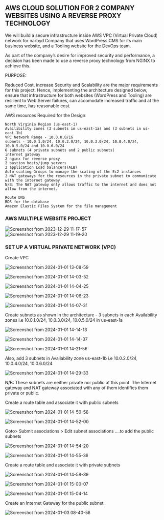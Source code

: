 ## AWS CLOUD SOLUTION FOR 2 COMPANY WEBSITES USING A REVERSE PROXY TECHNOLOGY


We will build a secure infrastructure inside AWS VPC (Virtual Private Cloud) network for narbyd Company that uses WordPress CMS for its main business website, and a Tooling website for the DevOps team.

As part of the company’s desire for improved security and performance, a decision has been made to use a reverse proxy technology from NGINX to achieve this.

PURPOSE:

Reduced Cost, increase Security and Scalability are the major requirements for this project. Hence, implementing the architecture designed below, ensure that infrastructure for both websites (WordPress and Tooling) are resilient to Web Server failures, can accomodate increased traffic and at the same time, has reasonable cost.

AWS resources Required for the Design:

    North Virginia Region (us-east-1)
    Availibility zones (3 subnets in us-east-1a) and (3 subnets in us-east-1b)
    VPC Network Range - 10.0.0.0/16
    subnets - 10.0.1.0/24, 10.0.2.0/24, 10.0.3.0/24, 10.0.4.0/24, 10.0.5.0/24 and 10.0.6.0/24
    6 subnets (4 private subnets and 2 public subnets)
    internet gateway
    2 nginx for reverse proxy
    2 bastion hosts/jump servers
    2 application Load balancers(ALB)
    Auto scaling Groups to manage the scaling of the Ec2 instances
    2 NAT gateways for the resources in the private subnet to communicate with the internet gateway.
    N/B: The NAT gateway only allows traffic to the internet and does not allow from the internet.

    Route DNS
    RDS for the database
    Amazon Elastic Files System for the file management



### AWS MULTIPLE WEBSITE PROJECT





![Screenshot from 2023-12-29 11-17-57](https://github.com/ekomoku/AWS-CLOUD-SOLUTION-FOR-2-COMPANY-WEBSITES-USING-A-REVERSE-PROXY-TECHNOLOGY/assets/66005935/757f5269-a459-46cf-8044-eb0c09fd9204)
![Screenshot from 2023-12-29 11-19-20](https://github.com/ekomoku/AWS-CLOUD-SOLUTION-FOR-2-COMPANY-WEBSITES-USING-A-REVERSE-PROXY-TECHNOLOGY/assets/66005935/6a941ab5-be39-45d1-847e-e883cee234bc)





### SET UP A VIRTUAL PRIVATE NETWORK (VPC)



Create VPC






![Screenshot from 2024-01-01 13-08-59](https://github.com/ekomoku/AWS-CLOUD-SOLUTION-FOR-2-COMPANY-WEBSITES-USING-A-REVERSE-PROXY-TECHNOLOGY/assets/66005935/bc2f0cdb-e393-4fc4-ba88-0986e575bd68)




![Screenshot from 2024-01-01 14-03-52](https://github.com/ekomoku/AWS-CLOUD-SOLUTION-FOR-2-COMPANY-WEBSITES-USING-A-REVERSE-PROXY-TECHNOLOGY/assets/66005935/220d2ba0-1d27-4723-9902-70eae161c416)





![Screenshot from 2024-01-01 14-04-25](https://github.com/ekomoku/AWS-CLOUD-SOLUTION-FOR-2-COMPANY-WEBSITES-USING-A-REVERSE-PROXY-TECHNOLOGY/assets/66005935/2bfd6ff8-ba9d-4a29-bd51-502c7fc3a7e4)





![Screenshot from 2024-01-01 14-06-23](https://github.com/ekomoku/AWS-CLOUD-SOLUTION-FOR-2-COMPANY-WEBSITES-USING-A-REVERSE-PROXY-TECHNOLOGY/assets/66005935/486906b2-ee12-4b1b-888a-99584e572068)





![Screenshot from 2024-01-01 14-07-31](https://github.com/ekomoku/AWS-CLOUD-SOLUTION-FOR-2-COMPANY-WEBSITES-USING-A-REVERSE-PROXY-TECHNOLOGY/assets/66005935/45cdf909-16a1-4aa4-857f-f079a6103ff3)








Create subnets as shown in the architecture - 3 subnets in each Availability zones i.e 10.0.1.0/24, 10.0.3.0/24, 10.0.5.0/24 in us-east-1a




![Screenshot from 2024-01-01 14-14-13](https://github.com/ekomoku/AWS-CLOUD-SOLUTION-FOR-2-COMPANY-WEBSITES-USING-A-REVERSE-PROXY-TECHNOLOGY/assets/66005935/cc52125a-e610-47d1-9b22-bb48fdfc035b)






![Screenshot from 2024-01-01 14-14-37](https://github.com/ekomoku/AWS-CLOUD-SOLUTION-FOR-2-COMPANY-WEBSITES-USING-A-REVERSE-PROXY-TECHNOLOGY/assets/66005935/0ac7e86f-fe4b-4de0-9ce8-3e5a572bcc11)






![Screenshot from 2024-01-01 14-21-56](https://github.com/ekomoku/AWS-CLOUD-SOLUTION-FOR-2-COMPANY-WEBSITES-USING-A-REVERSE-PROXY-TECHNOLOGY/assets/66005935/259c42ac-6343-4385-9ff2-5edf93d4b244)







Also, add 3 subnets in Availability zone us-east-1b i.e 10.0.2.0/24, 10.0.4.0/24, 10.0.6.0/24





![Screenshot from 2024-01-01 14-29-33](https://github.com/ekomoku/AWS-CLOUD-SOLUTION-FOR-2-COMPANY-WEBSITES-USING-A-REVERSE-PROXY-TECHNOLOGY/assets/66005935/172c3599-b092-4983-a310-6a36c0e9beae)











N/B: These subnets are neither private nor public at this point. The Internet gateway and NAT gateway associated with any of them identifies them private or public.


Create a route table and associate it with public subnets






![Screenshot from 2024-01-01 14-50-58](https://github.com/ekomoku/AWS-CLOUD-SOLUTION-FOR-2-COMPANY-WEBSITES-USING-A-REVERSE-PROXY-TECHNOLOGY/assets/66005935/e8d42877-8a0f-44dc-ae47-e691d8817d93)





![Screenshot from 2024-01-01 14-52-00](https://github.com/ekomoku/AWS-CLOUD-SOLUTION-FOR-2-COMPANY-WEBSITES-USING-A-REVERSE-PROXY-TECHNOLOGY/assets/66005935/1e53991a-78fd-4831-be0d-1189054c727f)




Goto> Submit associations > Edit subnet associations ....to add the public subnets







![Screenshot from 2024-01-01 14-54-20](https://github.com/ekomoku/AWS-CLOUD-SOLUTION-FOR-2-COMPANY-WEBSITES-USING-A-REVERSE-PROXY-TECHNOLOGY/assets/66005935/d1f55047-2749-4577-84e1-f47c057f0f96)















![Screenshot from 2024-01-01 14-55-39](https://github.com/ekomoku/AWS-CLOUD-SOLUTION-FOR-2-COMPANY-WEBSITES-USING-A-REVERSE-PROXY-TECHNOLOGY/assets/66005935/fb2120e4-8ae3-4d4c-8645-189a4c12e948)






Create a route table and associate it with private subnets





![Screenshot from 2024-01-01 14-58-39](https://github.com/ekomoku/AWS-CLOUD-SOLUTION-FOR-2-COMPANY-WEBSITES-USING-A-REVERSE-PROXY-TECHNOLOGY/assets/66005935/d0f4b728-6551-4249-ab32-9eae28446753)





![Screenshot from 2024-01-01 15-00-07](https://github.com/ekomoku/AWS-CLOUD-SOLUTION-FOR-2-COMPANY-WEBSITES-USING-A-REVERSE-PROXY-TECHNOLOGY/assets/66005935/a76866fb-51dc-459d-b48d-fdef75d7cba8)






![Screenshot from 2024-01-01 15-04-14](https://github.com/ekomoku/AWS-CLOUD-SOLUTION-FOR-2-COMPANY-WEBSITES-USING-A-REVERSE-PROXY-TECHNOLOGY/assets/66005935/3a3e58f4-b605-4eb4-b5ac-44a965e58118)






Create an Internet Gateway for the public subnet






![Screenshot from 2024-01-03 08-40-58](https://github.com/ekomoku/AWS-CLOUD-SOLUTION-FOR-2-COMPANY-WEBSITES-USING-A-REVERSE-PROXY-TECHNOLOGY/assets/66005935/66a07082-5a1e-455f-abdc-dd100065de9f)
